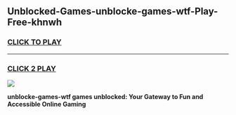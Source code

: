 
## Unblocked-Games-unblocke-games-wtf-Play-Free-khnwh
<h3>
<a href="https://premium76.site?title=unblocke-games-wtf&ref=10A">CLICK TO PLAY</a></h3>
<hr>

<h3>
<a href="https://premium76.site?title=unblocke-games-wtf&ref=10A">CLICK 2 PLAY</a>
  
</h3>

<a href="https://premium76.site?title=unblocke-games-wtf&ref=10A"><img src="https://clearcache.store/games.png"></a>


**unblocke-games-wtf games unblocked: Your Gateway to Fun and Accessible Online Gaming**
